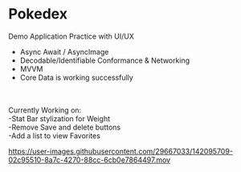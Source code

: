# Pokedex
Demo Application
Practice with UI/UX
- Async Await / AsyncImage
- Decodable/Identifiable Conformance & Networking
- MVVM
- Core Data is working successfully
<br/>
<br/>Currently Working on: 
<br/>-Stat Bar stylization for Weight
<br/>-Remove Save and delete buttons
<br/>-Add a list to view Favorites

https://user-images.githubusercontent.com/29667033/142095709-02c95510-8a7c-4270-88cc-6cb0e7864497.mov

